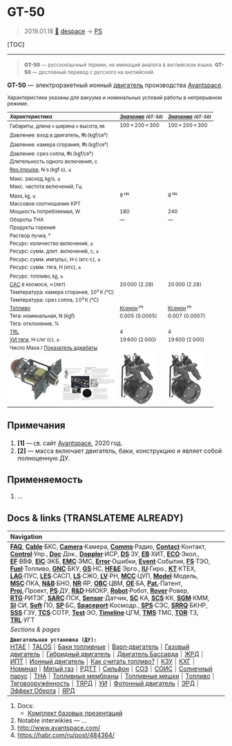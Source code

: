 # GT-50
> 2019.01.18 [🚀](../index/index.md) [despace](index.md) → [PS](ps.md)

[TOC]

---

> <small>**GT-50** — русскоязычный термин, не имеющий аналога в английском языке. **GT-50** — дословный перевод с русского на английский.</small>

**GT-50** — электроракетный ионный [двигатель](ps.md) производства [Avantspace](zz_avantspace.md).

<small>

Характеристики указаны для вакуума и номинальных условий работы в непрерывном режиме.

|*Характеристика*|*[Значение](si.md) <small>(GT-50)</small>*|*[Значение](si.md) <small>(GT-50)</small>*|
|:--|:--|:--|
|Габариты, длина × ширина × высота, ㎜|100 × 200 × 300|100 × 200 × 300|
|Давление: вход в двигатель, ㎫ (kgf/㎝²)|||
|Давление: камера сгорания, ㎫ (kgf/㎝²)|||
|Давление: срез сопла, ㎫ (kgf/㎝²)|||
|Длительность одного включения, с|||
|[Res.impulse](ing.md), N·s (kgf·s), ≤|||
|Макс. расход, ㎏/s, ≤|||
|Макс. частота включений, Гц|||
|Mass, ㎏, ≤|8 **⁽²⁾**|8 **⁽²⁾**|
|Массовое соотношение КРТ|||
|Мощность потребляемая, W|180|240|
|Обороты ТНА|—|—|
|Продукты горения|||
|Раствор пучка, °|||
|Ресурс: количество включений, ≥|||
|Ресурс: сумм. длит. включений, c, ≥|||
|Ресурс: сумм. импульс, Н·с (кгс·с), ≥|||
|Ресурс: сумм. тяга, Н (кгс), ≥|||
|Ресурс: топливо, ㎏, ≥|||
|[САС](lifetime.md) в космосе, ч (лет)|20 000 (2.28)|20 000 (2.28)|
|Температура: камера сгорания, 10³ К (℃)|||
|Температура: срез сопла, 10³ К (℃)|||
|[Топливо](fuel.md)|[Ксенон](ксенон.md) **⁽¹⁾**|[Ксенон](ксенон.md) **⁽¹⁾**|
|Тяга: номинальная, N (kgf)|0.005 (0.0005)|0.007 (0.0007)|
|Тяга: отклонение, %|||
|[TRL](trl.md)|4|4|
|[УИ тяги](isp.md), Н·с/кг (с), ≥|19 600 (2 000)|19 600 (2 000)|
|Число Маха / [Показатель адиабаты](heat_cr.md)|||
|[![](f/ps/g/gt_50_pic02_thumb.jpg)](f/ps/g/gt_50_pic02.jpg) [![](f/ps/g/gt_50_pic03_thumb.jpg)](f/ps/g/gt_50_pic03.png)|[![](f/ps/g/gt_50_pic01_thumb.jpg)](f/ps/g/gt_50_pic01.jpg)|[![](f/ps/g/gt_50_pic01_thumb.jpg)](f/ps/g/gt_50_pic01.jpg)|

</small>



<p style="page-break-after:always"> </p>

## Примечания
   1. **[1]** — ㎝. сайт [Avantspace](zz_avantspace.md), 2020 год.
   1. **[2]** — масса включает двигатель, баки, конструкцию и являет собой полноценную ДУ.



## Применяемость
   1. …



<p style="page-break-after:always"> </p>

## Docs & links (TRANSLATEME ALREADY)
|Navigation|
|:--|
|**[FAQ](faq.md)**, **[Cable](cable.md)**·БКС, **[Camera](cam.md)**·Камера, **[Comms](comms.md)**·Радио, **[Contact](contact.md)**·Контакт, **[Control](control.md)**·Упр., **[Doc](doc.md)**·Док., **[Doppler](doppler.md)**·ИСР, **[DS](ds.md)**·ЗУ, **[EB](eb.md)**·ХИТ, **[ECO](ecology.md)**·Экол., **[EF](ef.md)**·ВВФ, **[ElC](elc.md)**·ЭКБ, **[EMC](emc.md)**·ЭМС, **[Error](error.md)**·Ошибки, **[Event](event.md)**·События, **[FS](fs.md)**·ТЭО, **[Fuel](fuel.md)**·Топливо, **[GNC](gnc.md)**·БКУ, **[GS](scs.md)**·НС, **[HF&E](hfe.md)**·Эрго., **[IU](iu.md)**·Гиро., **[KT](kt.md)**·КТЕХ, **[LAG](lag.md)**·ПУC, **[LES](les.md)**·САСП, **[LS](ls.md)**·СЖО, **[LV](lv.md)**·РН, **[MCC](mcc.md)**·ЦУП, **[Model](model.md)**·Модель, **[MSC](sc.md)**·ПКА, **[N&B](nnb.md)**·БНО, **[NR](nr.md)**·ЯР, **[OBC](obc.md)**·ЦВМ, **[OE](oe.md)**·БА, **[Pat.](патент.md)**·Патент, **[Proj.](project.md)**·Проект, **[PS](ps.md)**·ДУ, **[R&D](rnd.md)**·НИОКР, **[Robot](robotics.md)**·Робот, **[Rover](rover.md)**·Ровер, **[RTG](rtg.md)**·РИТЭГ, **[SARC](sarc.md)**·ПСК, **[Sensor](sensor.md)**·Датчик, **[SC](sc.md)**·КА, **[SCS](scs.md)**·КК, **[SGM](sgm.md)**·КММ, **[SI](si.md)**·СИ, **[Soft](soft.md)**·ПО, **[SP](sp.md)**·БС, **[Spaceport](spaceport.md)**·Космодр., **[SPS](sps.md)**·СЭС, **[SRRQ](srrq.md)**·БКНР, **[SSS](sss.md)**·ГЗУ, **[TCS](tcs.md)**·СОТР, **[Test](test.md)**·ЭО, **[Timeline](timeline.md)**·ЦГМ, **[TMS](tms.md)**·ТМС, **[TOR](tor.md)**·ТЗ, **[TRL](trl.md)**·УГТ|
|*Sections & pages*|
|**`Двигательная установка (ДУ):`**<br> [HTAE](htae.md) ┊ [TALOS](talos.md) ┊ [Баки топливные](fuel_tank.md) ┊ [Варп‑двигатель](warp_drive.md) ┊ [Газовый двигатель](cgt.md) ┊ [Гибридный двигатель](гбрд.md) ┊ [Двигатель Бассарда](bussard_ramjet.md) ┊ [ЖРД](lpr.md) ┊ [ИПТ](ing.md) ┊ [Ионный двигатель](иод.md) ┊ [Как считать топливо?](si.md) ┊ [КЗУ](cinu.md) ┊ [КХГ](cgs.md) ┊ [Номинал](nominal.md) ┊ [Мятый газ](exhsteam.md) ┊ [РДТТ](spr.md) ┊ [Сильфон](сильфон.md) ┊ [СОЗ](соз.md) ┊ [СОИС](соис.md) ┊ [Солнечный парус](солнечный_парус.md) ┊ [ТНА](turbopump.md) ┊ [Топливные мембраны](топливные_мембраны.md) ┊ [Топливные мешки](топливные_мешки.md) ┊ [Топливо](fuel.md) ┊ [Тяговооружённость](ttwr.md) ┊ [ТЯРД](тярд.md) ┊ [УИ](isp.md) ┊ [Фотонный двигатель](фотонный_двигатель.md) ┊ [ЭРД](epsp.md) ┊ [Эффект Оберта](oberth_eff.md) ┊ [ЯРД](ntr.md)|

   1. Docs:
      - [Комплект базовых презентаций](f/ps/g/gt_50_doc01.pdf)
   1. Notable interwikies — …
   1. <http://www.avantspace.com/>
   1. <https://habr.com/ru/post/484364/>
